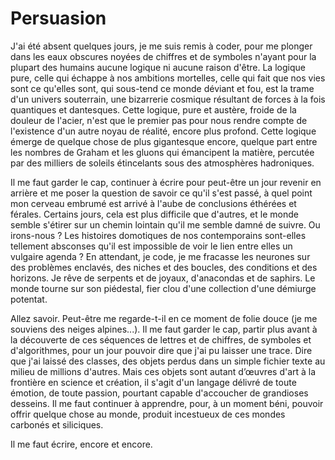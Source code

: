 # Persuasion

J'ai été absent quelques jours, je me suis remis à coder, pour me plonger dans les eaux obscures noyées de chiffres et de symboles n'ayant pour la plupart des humains aucune logique ni aucune raison d'être. La logique pure, celle qui échappe à nos ambitions mortelles, celle qui fait que nos vies sont ce qu'elles sont, qui sous-tend ce monde déviant et fou, est la trame d'un univers souterrain, une bizarrerie cosmique résultant de forces à la fois quantiques et dantesques. Cette logique, pure et austère, froide de la douleur de l'acier, n'est que le premier pas pour nous rendre compte de l'existence d'un autre noyau de réalité, encore plus profond. Cette logique émerge de quelque chose de plus gigantesque encore, quelque part entre les nombres de Graham et les gluons qui émancipent la matière, percutée par des milliers de soleils étincelants sous des atmosphères hadroniques. 

Il me faut garder le cap, continuer à écrire pour peut-être un jour revenir en arrière et me poser la question de savoir ce qu'il s'est passé, à quel point mon cerveau embrumé est arrivé à l'aube de conclusions éthérées et férales. Certains jours, cela est plus difficile que d'autres, et le monde semble s'étirer sur un chemin lointain qu'il me semble damné de suivre. Ou irons-nous ? Les histoires domotiques de nos contemporains sont-elles tellement absconses qu'il est impossible de voir le lien entre elles un vulgaire agenda ? En attendant, je code, je me fracasse les neurones sur des problèmes enclavés, des niches et des boucles, des conditions et des horizons. Je rêve de serpents et de joyaux, d'anacondas et de saphirs. Le monde tourne sur son piédestal, fier clou d'une collection d'une démiurge potentat.

Allez savoir. Peut-être me regarde-t-il en ce moment de folie douce (je me souviens des neiges alpines...). Il me faut garder le cap, partir plus avant à la découverte de ces séquences de lettres et de chiffres, de symboles et d'algorithmes, pour un jour pouvoir dire que j'ai pu laisser une trace. Dire que j'ai laissé des classes, des objets perdus dans un simple fichier texte au milieu de millions d'autres. Mais ces objets sont autant d’œuvres d'art à la frontière en science et création, il s'agit d'un langage délivré de toute émotion, de toute passion, pourtant capable d'accoucher de grandioses desseins. Il me faut continuer à apprendre, pour, à un moment béni, pouvoir offrir quelque chose au monde, produit incestueux de ces mondes carbonés et siliciques.

Il me faut écrire, encore et encore.